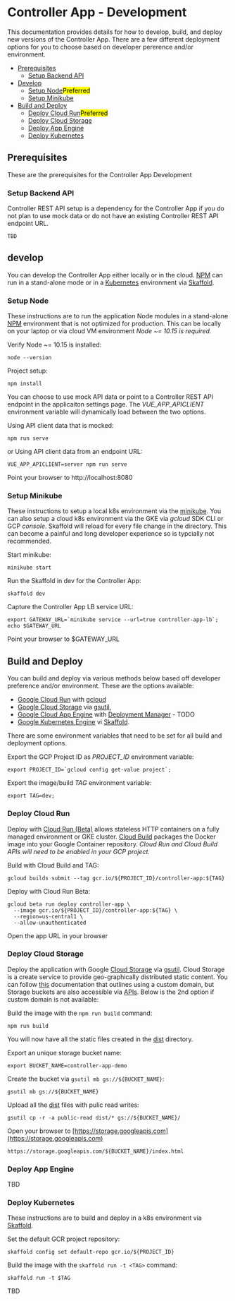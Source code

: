 # Controller App - Development
This documentation provides details for how to develop, build, and deploy new versions of the Controller App. There are a few different deployment options for you to choose based on developer pererence and/or environment.

* [Prerequisites](#prereqs)
  * [Setup Backend API](#setup_backend)
* [Develop](#develop)
  * [Setup Node](#setup_node)<mark>Preferred</mark>
  * [Setup Minikube](#setup_minikube)
* [Build and Deploy](#build_and_deploy)
  * [Deploy Cloud Run](#deploy_cloud_run)<mark>Preferred</mark>
  * [Deploy Cloud Storage](#deploy_cloud_storage)
  * [Deploy App Engine](#deploy_app_engine)
  * [Deploy Kubernetes](#deploy_kubernetes)


## <a name="prereqs">Prerequisites</a>
These are the prerequisites for the Controller App Development


### <a name="setup_backend">Setup Backend API</a>
Controller REST API setup is a dependency for the Controller App if you do not plan to use mock data or do not have an existing Controller REST API endpoint URL.

    TBD


## <a name="develop">develop</a>
You can develop the Controller App either locally or in the cloud. [NPM](https://www.npmjs.com/) can run in a stand-alone mode or in a [Kubernetes](https://kubernetes.io/) environment via [Skaffold](https://github.com/GoogleContainerTools/skaffold).


### <a name="setup_node">Setup Node</a>
These instructions are to run the application Node modules in a stand-alone [NPM](https://www.npmjs.com/) environment that is not optimized for production. This can be locally on your laptop or via cloud VM environment _Node ~= 10.15 is required._

Verify Node ~= 10.15 is installed:

    node --version

Project setup:

    npm install

You can choose to use mock API data or point to a Controller REST API endpoint in the applicaiton settings page. The *VUE_APP_APICLIENT* environment variable will dynamically load between the two options.

Using API client data that is mocked:

    npm run serve

or Using API client data from an endpoint URL:

    VUE_APP_APICLIENT=server npm run serve

Point your browser to http://localhost:8080


### <a name="setup_minikube">Setup Minikube</a>
These instructions to setup a local k8s environment via the [minikube](https://kubernetes.io/docs/setup/minikube/). You can also setup a cloud k8s environment via the GKE via *gcloud* SDK CLI or GCP *console*. Skaffold will reload for every file change in the directory. This can become a painful and long developer experience so is typcially not recommended.

Start minikube:

    minikube start

Run the Skaffold in dev for the Controller App:

    skaffold dev

Capture the Controller App LB service URL:

    export GATEWAY_URL=`minikube service --url=true controller-app-lb`; echo $GATEWAY_URL

Point your browser to $GATEWAY_URL


## <a name="build_and_deploy">Build and Deploy</a>
You can build and deploy via various methods below based off developer preference and/or environment. These are the options available:

  * [Google Cloud Run](https://cloud.google.com/run/) with [gcloud](https://cloud.google.com/sdk/)
  * [Google Cloud Storage](https://cloud.google.com/storage) via [gsutil](https://cloud.google.com/storage/docs/gsutil),
  * [Google Cloud App Engine](https://cloud.google.com/appengine/) with [Deployment Manager](https://cloud.google.com/deployment-manager/) - TODO
  * [Google Kubernetes Engine](https://cloud.google.com/kubernetes-engine/) vi [Skaffold](https://github.com/GoogleContainerTools/skaffold).

There are some environment variables that need to be set for all build and deployment options.

Export the GCP Project ID as *PROJECT_ID* environment variable:

    export PROJECT_ID=`gcloud config get-value project`;

Export the image/build *TAG* environment variable:

    export TAG=dev;


### <a name="deploy_cloud_run">Deploy Cloud Run</a>
Deploy with [Cloud Run (Beta)](https://cloud.google.com/run/) allows stateless HTTP containers on a fully managed environment or GKE cluster. [Cloud Build](https://cloud.google.com/run/docs/quickstarts/build-and-deploy#containerizing) packages the Docker image into your Google Container repository.
_Cloud Run and Cloud Build APIs will need to be enabled in your GCP project._

Build with Cloud Build and TAG:

    gcloud builds submit --tag gcr.io/${PROJECT_ID}/controller-app:${TAG}

Deploy with Cloud Run Beta:

    gcloud beta run deploy controller-app \
      --image gcr.io/${PROJECT_ID}/controller-app:${TAG} \
      --region=us-central1 \
      --allow-unauthenticated

Open the app URL in your browser


### <a name="deploy_cloud_storage">Deploy Cloud Storage</a>
Deploy the application with Google [Cloud Storage](https://cloud.google.com/storage) via [gsutil](https://cloud.google.com/storage/docs/gsutil). Cloud Storage is a create service to provide geo-graphically distributed static content. You can follow [this](https://cloud.google.com/storage/docs/hosting-static-website) documentation that outlines using a custom domain, but Storage buckets are also accessible via [APIs](https://storage.googleapis.com). Below is the 2nd option if custom domain is not available:

Build the image with the `npm run build` command:

    npm run build

You will now have all the static files created in the [dist](./dist) directory.

Export an unique storage bucket name:

    export BUCKET_NAME=controller-app-demo

Create the bucket via `gsutil mb gs://${BUCKET_NAME}`:

    gsutil mb gs://${BUCKET_NAME}

Upload all the [dist](./dist) files with pulic read writes:

    gsutil cp -r -a public-read dist/* gs://${BUCKET_NAME}/

Open your browser to [https://storage.googleapis.com](https://storage.googleapis.com)

    https://storage.googleapis.com/${BUCKET_NAME}/index.html


### <a name="deploy_app_engine">Deploy App Engine</a>
TBD

### <a name="deploy_kubernetes">Deploy Kubernetes</a>
These instructions are to build and deploy in a k8s environment via [Skaffold](https://github.com/GoogleContainerTools/skaffold).

Set the default GCR project repository:

    skaffold config set default-repo gcr.io/${PROJECT_ID}

Build the image with the `skaffold run -t <TAG>` command:

    skaffold run -t $TAG

TBD
